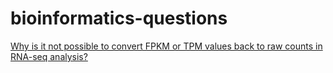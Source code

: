 # bioinformatics-questions


[Why is it not possible to convert FPKM or TPM values back to raw counts in RNA-seq analysis?](https://github.com/snijeshvp/bioinformatics-questions/blob/main/0000001.md)
